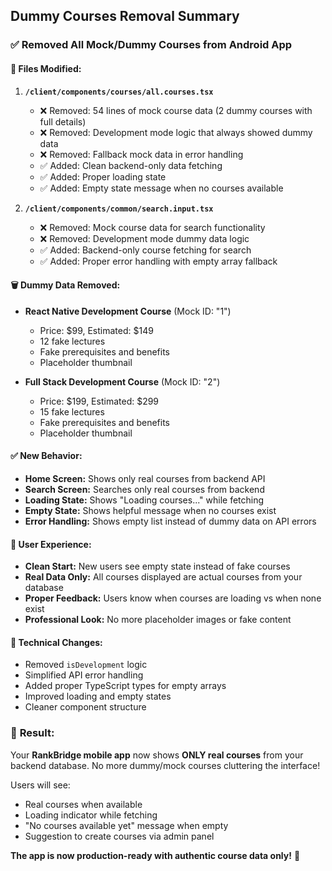 ## Dummy Courses Removal Summary

### ✅ **Removed All Mock/Dummy Courses from Android App**

#### 📱 **Files Modified:**

1. **`/client/components/courses/all.courses.tsx`**
   - ❌ Removed: 54 lines of mock course data (2 dummy courses with full details)
   - ❌ Removed: Development mode logic that always showed dummy data
   - ❌ Removed: Fallback mock data in error handling
   - ✅ Added: Clean backend-only data fetching
   - ✅ Added: Proper loading state
   - ✅ Added: Empty state message when no courses available

2. **`/client/components/common/search.input.tsx`**
   - ❌ Removed: Mock course data for search functionality
   - ❌ Removed: Development mode dummy data logic
   - ✅ Added: Backend-only course fetching for search
   - ✅ Added: Proper error handling with empty array fallback

#### 🗑️ **Dummy Data Removed:**
- **React Native Development Course** (Mock ID: "1")
  - Price: $99, Estimated: $149
  - 12 fake lectures
  - Fake prerequisites and benefits
  - Placeholder thumbnail
  
- **Full Stack Development Course** (Mock ID: "2")
  - Price: $199, Estimated: $299
  - 15 fake lectures
  - Fake prerequisites and benefits
  - Placeholder thumbnail

#### ✅ **New Behavior:**
- **Home Screen:** Shows only real courses from backend API
- **Search Screen:** Searches only real courses from backend
- **Loading State:** Shows "Loading courses..." while fetching
- **Empty State:** Shows helpful message when no courses exist
- **Error Handling:** Shows empty list instead of dummy data on API errors

#### 🎯 **User Experience:**
- **Clean Start:** New users see empty state instead of fake courses
- **Real Data Only:** All courses displayed are actual courses from your database
- **Proper Feedback:** Users know when courses are loading vs when none exist
- **Professional Look:** No more placeholder images or fake content

#### 🔧 **Technical Changes:**
- Removed `isDevelopment` logic
- Simplified API error handling
- Added proper TypeScript types for empty arrays
- Improved loading and empty states
- Cleaner component structure

### 🎉 **Result:**
Your **RankBridge mobile app** now shows **ONLY real courses** from your backend database. No more dummy/mock courses cluttering the interface! 

Users will see:
- Real courses when available
- Loading indicator while fetching
- "No courses available yet" message when empty
- Suggestion to create courses via admin panel

**The app is now production-ready with authentic course data only!** 🚀